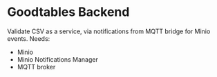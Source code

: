 # Goodtables Backend
Validate CSV as a service, via notifications from MQTT bridge for Minio events.
Needs:
* Minio
* Minio Notifications Manager
* MQTT broker


